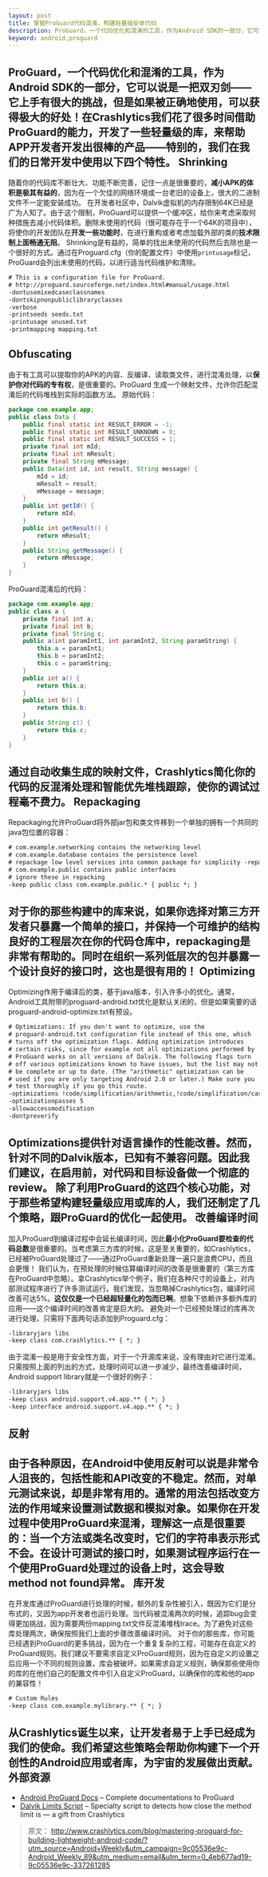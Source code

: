 ```yaml
---
layout: post
title: 掌握ProGuard代码混淆，构建轻量级安卓代码
description: ProGuard，一个代码优化和混淆的工具，作为Android SDK的一部分，它可以说是一把双刃剑——它上手有很大的挑战，但是如果被正确地使用，可以获得极大的好处！在Crashlytics我们花了很多时间**借助ProGuard的能力，开发了一些轻量级的库**，来帮助APP开发者开发出很棒的产品——特别的，我们在我们的日常开发中使用以下四个特性。
keyword: android,proguard
---
```


ProGuard，一个代码优化和混淆的工具，作为Android SDK的一部分，它可以说是一把双刃剑——它上手有很大的挑战，但是如果被正确地使用，可以获得极大的好处！在Crashlytics我们花了很多时间**借助ProGuard的能力，开发了一些轻量级的库**，来帮助APP开发者开发出很棒的产品——特别的，我们在我们的日常开发中使用以下四个特性。
Shrinking
---------
随着你的代码库不断壮大、功能不断完善，记住一点是很重要的，**减小APK的体积是极其有益的**，因为在一个欠佳的网络环境或一台老旧的设备上，很大的二进制文件不一定能安装成功。 
在开发者社区中，Dalvik虚拟机的内存限制64K已经是广为人知了。由于这个限制，ProGuard可以提供一个缓冲区，给你来考虑采取何种措施去减小代码体积。删除未使用的代码（很可能存在于一个64K的项目中），将使你的开发团队在**开发一些功能时**，在进行重构或者考虑加载外部的类的**技术限制上面畅通无阻**。
Shrinking是有益的，简单的找出未使用的代码然后去除也是一个很好的方式。通过在Proguard.cfg（你的配置文件）中使用`printusage`标记，ProGuard会列出未使用的代码，以进行适当代码维护和清除。
```xml
# This is a configuration file for ProGuard. 
# http://proguard.sourceforge.net/index.html#manual/usage.html
-dontusemixedcaseclassnames
-dontskipnonpubliclibraryclasses
-verbose
-printseeds seeds.txt
-printusage unused.txt
-printmapping mapping.txt
```
Obfuscating
---------
由于有工具可以提取你的APK的内容、反编译、读取类文件，进行混淆处理，以**保护你对代码的专有权**，是很重要的。ProGuard 生成一个映射文件，允许你匹配混淆后的代码堆栈到实际的函数方法。
原始代码：
```java
package com.example.app;
public class Data {
    public final static int RESULT_ERROR = -1;
    public final static int RESULT_UNKNOWN = 0;
    public final static int RESULT_SUCCESS = 1;
    private final int mId;
    private final int mResult;
    private final String mMessage;
    public Data(int id, int result, String message) {
        mId = id;
        mResult = result;
        mMessage = message;
    }
    public int getId() {
        return mId;
    }
    public int getResult() {
        return mResult;
    }
    public String getMessage() {
        return mMessage;
    }
}
```
ProGuard混淆后的代码：
```java
package com.example.app;
public class a {
    private final int a;
    private final int b;
    private final String c;
    public a(int paramInt1, int paramInt2, String paramString) {
        this.a = paramInt1;
        this.b = paramInt2;
        this.c = paramString;
    }
    public int a() {
        return this.a;
    }
    public int b() {
        return this.b;
    }
    public String c() {
        return this.c;
    }
}
```
通过自动收集生成的映射文件，Crashlytics简化你的代码的反混淆处理和智能优先堆栈跟踪，使你的调试过程毫不费力。
Repackaging
---------
Repackaging允许ProGuard将外部jar包和类文件移到一个单独的拥有一个共同的java包位置的容器：
```xml
# com.example.networking contains the networking level
# com.example.database contains the persistence level
# repackage low level services into common package for simplicity -repackageclasses "com.example.internal"
# com.example.public contains public interfaces
# ignore these in repacking
-keep public class com.example.public.* { public *; }
```
对于你的那些构建中的库来说，如果你选择**对第三方开发者只暴露一个简单的接口**，并保持一个可维护的结构良好的工程层次在你的代码仓库中，repackaging是非常有帮助的。同时在组织一系列低层次的包并暴露一个设计良好的接口时，这也是很有用的！
Optimizing
---------
Optimizing作用于编译后的类，基于java版本，引入许多小的优化。通常，Android工具附带的proguard-android.txt优化是默认关闭的，但是如果需要的话proguard-android-optimize.txt有预设。
```xml
# Optimizations: If you don't want to optimize, use the
# proguard-android.txt configuration file instead of this one, which
# turns off the optimization flags. Adding optimization introduces
# certain risks, since for example not all optimizations performed by
# ProGuard works on all versions of Dalvik. The following flags turn
# off various optimizations known to have issues, but the list may not
# be complete or up to date. (The "arithmetic" optimization can be
# used if you are only targeting Android 2.0 or later.) Make sure you
# test thoroughly if you go this route.
-optimizations !code/simplification/arithmetic,!code/simplification/cast,!field/*,!class/merging/*
-optimizationpasses 5
-allowaccessmodification
-dontpreverify
```
Optimizations提供针对语言操作的性能改善。然而，针对不同的Dalvik版本，已知有不兼容问题。因此我们建议，在启用前，对代码和目标设备做一个彻底的review。
除了利用ProGuard的这四个核心功能，对于那些希望构建轻量级应用或库的人，我们还制定了几个策略，跟ProGuard的优化一起使用。 
改善编译时间
---------
加入ProGuard到编译过程中会延长编译时间，因此**最小化ProGuard要检查的代码总数**是很重要的。当考虑第三方库的时候，这是至关重要的，如Crashlytics，已经被ProGuard处理过了——通过ProGuard重新处理一遍只是浪费CPU，而且会更慢！ 我们认为，在预处理的时候估算编译时间的改善是很重要的（第三方库在ProGuard中忽略）。拿Crashlytics举个例子，我们在各种尺寸的设备上，对内部测试程序进行了许多测试运行。我们发现，当忽略掉Crashlytics包，编译时间改善可达5%。**这仅仅是一个已经超轻量化的包而已啊**。想象下依赖许多额外库的应用——这个编译时间的改善肯定是巨大的。
避免对一个已经预处理过的库再次进行处理，只需将下面两句话添加到Proguard.cfg：
```xml
-libraryjars libs
-keep class com.crashlytics.** { *; }
```
由于混淆一般是用于安全性方面，对于一个开源库来说，没有理由对它进行混淆。只需按照上面的列出的方式，处理时间可以进一步减少，最终改善编译时间，Android support library就是一个很好的例子： 
```xml
-libraryjars libs
-keep class android.support.v4.app.** { *; }
-keep interface android.support.v4.app.** { *; }
```
反射
---------
由于各种原因，在Android中使用反射可以说是非常令人沮丧的，包括性能和API改变的不稳定。然而，对单元测试来说，却是非常有用的。通常的用法包括改变方法的作用域来设置测试数据和模拟对象。如果你在开发过程中使用ProGuard来混淆，理解这一点是很重要的：当一个方法或类名改变时，它们的字符串表示形式不会。在设计可测试的接口时，如果测试程序运行在一个使用ProGuard处理过的设备上时，这会**导致method not found异常**。
库开发
---------
在开发库通过ProGuard进行处理的时候，额外的复杂性被引入，既因为它们是分布式的，又因为app开发者也运行处理。当代码被混淆两次的时候，追踪bug会变得更加挑战，因为需要两份mapping.txt文件反混淆堆栈trace。为了避免对这些库处理两次，确保按照我们上面的步骤改善编译时间。
对于你的那些库，你可能已经遇到ProGuard的更多挑战，因为在一个重复复杂的工程，可能存在自定义的ProGuard规则。我们建议不要需求自定义ProGuard规则，因为在自定义的设置之后应用一个不同的规则设置，库会被破坏。如果需求自定义规则，确保那些使用你的库的在他们自己的配置文件中引入自定义ProGuard，以确保你的库和他的app的兼容性！
```xml
# Custom Rules
-keep class com.example.mylibrary.** { *; }
```
从Crashlytics诞生以来，让开发者易于上手已经成为我们的使命。我们希望这些策略会帮助你构建下一个开创性的Android应用或者库，为宇宙的发展做出贡献。
外部资源
---------
- [Android ProGuard Docs][1] – Complete documentations to ProGuard
- [Dalvik Limits Script][2] – Specialty script to detects how close the method limit is — a gift from Crashlytics 
> 原文： http://www.crashlytics.com/blog/mastering-proguard-for-building-lightweight-android-code/?utm_source=Android+Weekly&utm_campaign=9c05536e9c-Android_Weekly_89&utm_medium=email&utm_term=0_4eb677ad19-9c05536e9c-337261285

[1]: http://developer.android.com/tools/help/proguard.html
[2]: https://gist.github.com/tyvsmith/6056422
